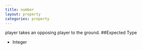 ```yaml
---
title: number
layout: property
categories: property
---
```

player takes an opposing player to the ground.
##Expected Type
* Integer
